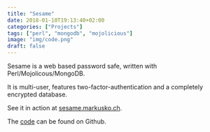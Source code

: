 ```yaml
---
title: "Sesame"
date: 2018-01-10T19:13:40+02:00
categories: ["Projects"]
tags: ["perl", "mongodb", "mojolicious"]
image: "img/code.png"
draft: false
---
```


Sesame is a web based password safe, written with Perl/Mojolicous/MongoDB.

It is multi-user, features two-factor-authentication and a completely encrypted
database.

See it in action at [sesame.markusko.ch](https://sesame.markusko.ch).

The [code](https://github.com/jbob/sesame) can be found on Github.
